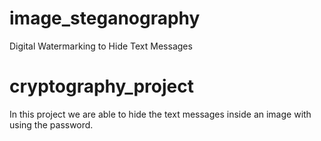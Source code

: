 # image_steganography
Digital Watermarking to Hide Text Messages

# cryptography_project
In this project we are able to hide the text messages inside an image with using the password. 
